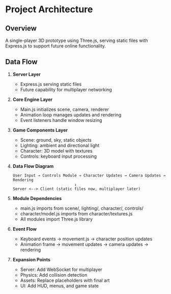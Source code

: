 # Project Architecture

## Overview
A single-player 3D prototype using Three.js, serving static files with Express.js to support future online functionality.

## Data Flow
1. **Server Layer**
   - Express.js serving static files
   - Future capability for multiplayer networking

2. **Core Engine Layer**
   - Main.js initializes scene, camera, renderer
   - Animation loop manages updates and rendering
   - Event listeners handle window resizing

3. **Game Components Layer**
   - Scene: ground, sky, static objects
   - Lighting: ambient and directional light
   - Character: 3D model with textures
   - Controls: keyboard input processing

4. **Data Flow Diagram**
   ```
   User Input → Controls Module → Character Updates → Camera Updates → Rendering
                              ↓
   Server <--> Client (static files now, multiplayer later)
   ```

5. **Module Dependencies**
   - main.js imports from scene/, lighting/, character/, controls/
   - character/model.js imports from character/textures.js
   - All modules import Three.js library

6. **Event Flow**
   - Keyboard events → movement.js → character position updates
   - Animation frame → movement updates → camera updates → rendering

7. **Expansion Points**
   - Server: Add WebSocket for multiplayer
   - Physics: Add collision detection
   - Assets: Replace placeholders with final art
   - UI: Add HUD, menus, and game state